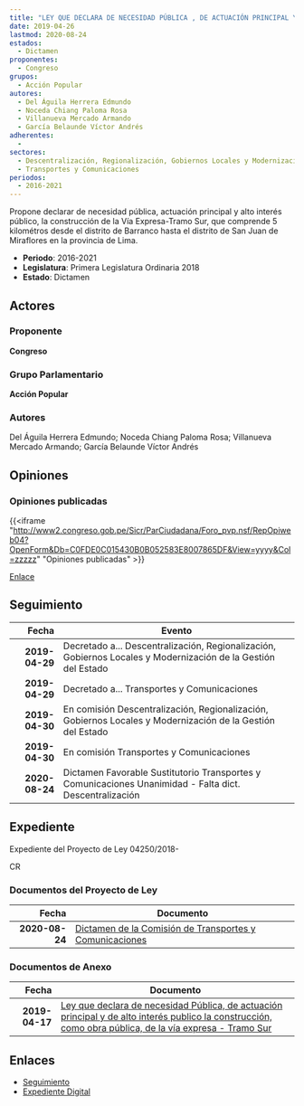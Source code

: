 ```yaml
---
title: "LEY QUE DECLARA DE NECESIDAD PÚBLICA , DE ACTUACIÓN PRINCIPAL Y DE ALTO INTERÉS PÚBLICO, LA CONSTRUCCIÓN, COMO OBRA PÚBLICA, DE LA VÍA EXPRESA-TRAMO SUR"
date: 2019-04-26
lastmod: 2020-08-24
estados: 
  - Dictamen
proponentes: 
  - Congreso
grupos: 
  - Acción Popular
autores: 
  - Del Águila Herrera Edmundo
  - Noceda Chiang Paloma Rosa
  - Villanueva Mercado Armando
  - García Belaunde Víctor Andrés
adherentes: 
  - 
sectores: 
  - Descentralización, Regionalización, Gobiernos Locales y Modernización de la Gestión del Estado
  - Transportes y Comunicaciones
periodos: 
  - 2016-2021
---
```


Propone declarar de necesidad pública, actuación principal y alto interés público, la construcción de la Vía Expresa-Tramo Sur, que comprende 5 kilométros desde el distrito de Barranco hasta el distrito de San Juan de Miraflores en la provincia de Lima.

- **Periodo**: 2016-2021
- **Legislatura**: Primera Legislatura Ordinaria 2018
- **Estado**: Dictamen

## Actores

### Proponente

**Congreso**

### Grupo Parlamentario

**Acción Popular**

### Autores

Del Águila Herrera Edmundo; Noceda Chiang Paloma Rosa; Villanueva Mercado Armando; García Belaunde Víctor Andrés


## Opiniones

### Opiniones publicadas

{{<iframe "http://www2.congreso.gob.pe/Sicr/ParCiudadana/Foro_pvp.nsf/RepOpiweb04?OpenForm&Db=C0FDE0C015430B0B052583E8007865DF&View=yyyy&Col=zzzzz" "Opiniones publicadas" >}}

[Enlace](http://www2.congreso.gob.pe/Sicr/ParCiudadana/Foro_pvp.nsf/RepOpiweb04?OpenForm&Db=C0FDE0C015430B0B052583E8007865DF&View=yyyy&Col=zzzzz)

## Seguimiento

| Fecha | Evento |
|------:|--------|
| **2019-04-29** | Decretado a... Descentralización, Regionalización, Gobiernos Locales y Modernización de la Gestión del Estado|
| **2019-04-29** | Decretado a... Transportes y Comunicaciones|
| **2019-04-30** | En comisión Descentralización, Regionalización, Gobiernos Locales y Modernización de la Gestión del Estado|
| **2019-04-30** | En comisión Transportes y Comunicaciones|
| **2020-08-24** | Dictamen Favorable Sustitutorio Transportes y Comunicaciones Unanimidad - Falta dict. Descentralización|


## Expediente

Expediente del Proyecto de Ley 04250/2018-

CR


### Documentos del Proyecto de Ley

| Fecha | Documento |
|------:|--------|
| **2020-08-24** | [Dictamen de la Comisión de Transportes y Comunicaciones](http://www.leyes.congreso.gob.pe/Documentos/2016_2021/Dictamenes/Proyectos_de_Ley/04250DC23MAY20200824.pdf) |

### Documentos de Anexo

| Fecha | Documento |
|------:|--------|
| **2019-04-17** | [Ley que declara de necesidad Pública, de actuación principal y de alto interés publico la construcción, como obra pública, de la vía expresa - Tramo Sur](http://www.leyes.congreso.gob.pe/Documentos/2016_2021/Proyectos_de_Ley_y_de_Resoluciones_Legislativas/PL0425020190426.pdf) |

## Enlaces 

- [Seguimiento](http://www2.congreso.gob.pe/Sicr/TraDocEstProc/CLProLey2016.nsf/f7fff46988ca05b1052578e100829cc7/c7a949857a90cb1d052583e800771402?OpenDocument)
- [Expediente Digital](http://www2.congreso.gob.pe/Sicr/TraDocEstProc/CLProLey2016.nsf/f7fff46988ca05b1052578e100829cc7/c7a949857a90cb1d052583e800771402?OpenDocument&Click=05257FB7005EB655.eb71d0cf91d8294e05256cdf006b5706/$Body/0.1C6C)
